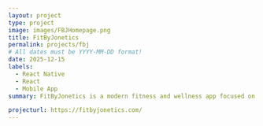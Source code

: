 ```yaml
---
layout: project
type: project
image: images/FBJHomepage.png
title: FitByJonetics
permalink: projects/fbj
# All dates must be YYYY-MM-DD format!
date: 2025-12-15
labels:
  - React Native
  - React
  - Mobile App
summary: FitByJonetics is a modern fitness and wellness app focused on personalized training, step tracking, and analytics. The platform helps users achieve their fitness goals through personalized workout plans, daily step targets, and in-depth analytics. It features categories for Personal Trainers, Workouts, and Diet, as well as workout levels and recommendations for all fitness levels. Users can track their progress, engage with trainers, and access a comprehensive analytics dashboard for performance insights.

projecturl: https://fitbyjonetics.com/
---
```


